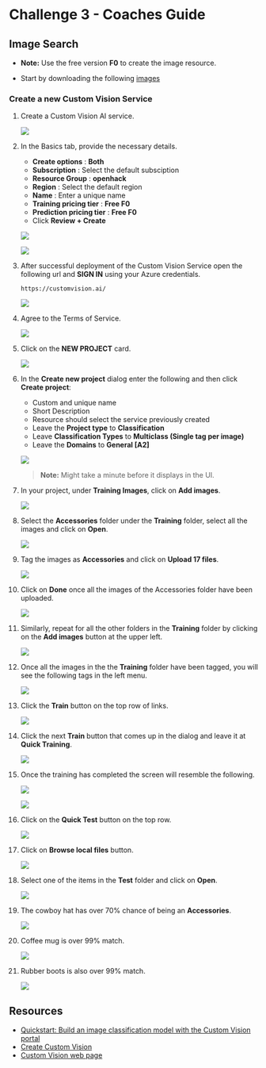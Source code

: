 # Challenge 3 - Coaches Guide

## Image Search

- **Note:** Use the free version **F0** to create the image resource.

- Start by downloading the following [images](https://openhackguides.blob.core.windows.net/ai-openhack/ArticlesOfClothing.zip)

### Create a new Custom Vision Service

1. Create a Custom Vision AI service.

   ![](images/custom-vision.png)

1. In the Basics tab, provide the necessary details.

   - **Create options** : **Both**
   - **Subscription** : Select the default subsciption
   - **Resource Group** : **openhack**
   - **Region** : Select the default region
   - **Name** : Enter a unique name
   - **Training pricing tier** : **Free F0**
   - **Prediction pricing tier** : **Free F0**
   - Click **Review + Create**
  
   ![](images/custom-vision-create-01.png)

   ![](images/custom-vision-create-02.png)

1. After successful deployment of the Custom Vision Service open the following url and **SIGN IN** using your Azure credentials.

   ```
   https://customvision.ai/
   ```

   ![](images/custom-vision-sign-in.png)

1. Agree to the Terms of Service.

   ![](images/custom-vision-agree-terms.png)

1. Click on the **NEW PROJECT** card.

   ![](images/custom-vision-new-project.png)

1. In the **Create new project** dialog enter the following and then click **Create project**:
   
   - Custom and unique name
   - Short Description
   - Resource should select the service previously created
   - Leave the **Project type** to **Classification**
   - Leave **Classification Types** to **Multiclass (Single tag per image)**
   - Leave the **Domains** to **General [A2]**
  
   ![](images/custom-vision-create-new-project.png)

   > **Note:** Might take a minute before it displays in the UI.

1. In your project, under **Training Images**, click on **Add images**.

   ![](images/custom-vision-add-images.png)

1. Select the **Accessories** folder under the **Training** folder, select all the images and click on **Open**.

   ![](images/custom-vision-add-images-accessories.png)

1. Tag the images as **Accessories** and click on **Upload 17 files**.

   ![](images/custom-vision-tag-accessories.png)

1. Click on **Done** once all the images of the Accessories folder have been uploaded.

   ![](images/custom-vision-tag-accessories-done.png)

1. Similarly, repeat for all the other folders in the **Training** folder by clicking on the **Add images** button at the upper left.

   ![](images/add-images-button.png)

1. Once all the images in the the **Training** folder have been tagged, you will see the following tags in the left menu.

   ![](images/custom-vision-all-tags.png)

1. Click the **Train** button on the top row of links.

   ![](images/custom-vision-train.png)

1. Click the next **Train** button that comes up in the dialog and leave it at **Quick Training**.

   ![](images/custom-vision-quick-training.png)

1. Once the training has completed the screen will resemble the following.

   ![](images/custom-vision-iteration.png)

   ![](images/custom-vision-performance-per-tag.png)

1. Click on the **Quick Test** button on the top row.

   ![](images/custom-vision-quick-test.png)

1. Click on **Browse local files** button.

   ![](images/custom-vision-browse-local-files.png)

1. Select one of the items in the **Test** folder and click on **Open**.

   ![](images/custom-vision-test-folder.png)

1. The cowboy hat has over 70% chance of being an **Accessories**.

   ![](images/cowboy-hat.png)

1. Coffee mug is over 99% match.

   ![](images/cofee-mug.png)

1. Rubber boots is also over 99% match.

   ![](images/rubber-boots.png)

## Resources

- [Quickstart: Build an image classification model with the Custom Vision portal](https://learn.microsoft.com/en-us/azure/ai-services/custom-vision-service/getting-started-build-a-classifier?source=recommendations)
- [Create Custom Vision](https://portal.azure.com/?microsoft_azure_marketplace_ItemHideKey=microsoft_azure_cognitiveservices_customvision#create/Microsoft.CognitiveServicesCustomVision)
- [Custom Vision web page](https://customvision.ai/)


